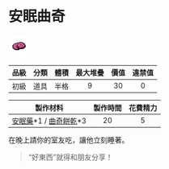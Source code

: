 # 安眠曲奇

![img](images/item_pic_AMQQ.png)

|品級|分類|體積|最大堆疊|價值|違禁值|
|:--:|:--:|:--:|:--:|:--:|:--:|
|初級|道具|半格|9|30|0|

|製作材料|製作時間|花費精力|
|:--:|:--:|:--:|
|[安眠藥](47-安眠藥.md)\*1 / [曲奇餅乾](71-曲奇餅乾.md)\*3|20|5|

在晚上請你的室友吃，讓他立刻睡著。

> “好東西”就得和朋友分享！
